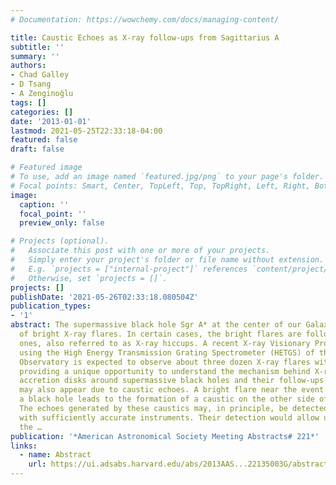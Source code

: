 ```yaml
---
# Documentation: https://wowchemy.com/docs/managing-content/

title: Caustic Echoes as X-ray follow-ups from Sagittarius A
subtitle: ''
summary: ''
authors:
- Chad Galley
- D Tsang
- A Zenginoğlu
tags: []
categories: []
date: '2013-01-01'
lastmod: 2021-05-25T22:33:18-04:00
featured: false
draft: false

# Featured image
# To use, add an image named `featured.jpg/png` to your page's folder.
# Focal points: Smart, Center, TopLeft, Top, TopRight, Left, Right, BottomLeft, Bottom, BottomRight.
image:
  caption: ''
  focal_point: ''
  preview_only: false

# Projects (optional).
#   Associate this post with one or more of your projects.
#   Simply enter your project's folder or file name without extension.
#   E.g. `projects = ["internal-project"]` references `content/project/deep-learning/index.md`.
#   Otherwise, set `projects = []`.
projects: []
publishDate: '2021-05-26T02:33:18.080504Z'
publication_types:
- '1'
abstract: The supermassive black hole Sgr A* at the center of our Galaxy is a source
  of bright X-ray flares. In certain cases, the bright flares are followed up by weaker
  ones, also referred to as X-ray hiccups. A recent X-ray Visionary Project (XVP)
  using the High Energy Transmission Grating Spectrometer (HETGS) of the Chandra X-ray
  Observatory is expected to observe about three dozen X-ray flares within 2012, thereby
  providing a unique opportunity to understand the mechanism behind X-ray flares in
  accretion disks around supermassive black holes and their follow-ups. Such follow-ups
  may also appear due to caustic echoes. A bright flare near the event horizon of
  a black hole leads to the formation of a caustic on the other side of the horizon.
  The echoes generated by these caustics may, in principle, be detected as X-ray follow-ups
  with sufficiently accurate instruments. Their detection would allow us to measure
  the …
publication: '*American Astronomical Society Meeting Abstracts# 221*'
links:
  - name: Abstract
    url: https://ui.adsabs.harvard.edu/abs/2013AAS...22135003G/abstract
---
```

